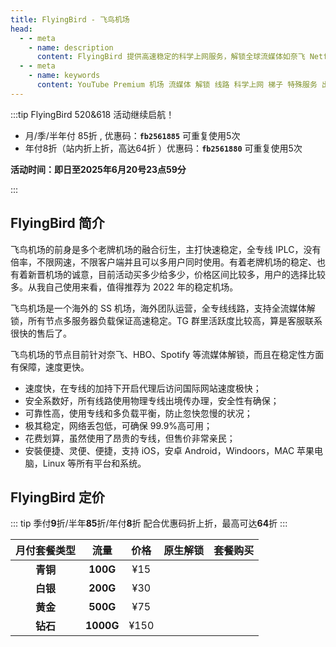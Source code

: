 ```yaml
---
title: FlyingBird - 飞鸟机场
head:
  - - meta
    - name: description
      content: FlyingBird 提供高速稳定的科学上网服务，解锁全球流媒体如奈飞 Netflix、HBO Max、YouTube、Spotify等，支持多设备同时连接，使用全专线线路，确保高安全性和可靠性。
  - - meta
    - name: keywords
      content: YouTube Premium 机场 流媒体 解锁 线路 科学上网 梯子 特殊服务 出国服务 奈飞 Netflix 迪士尼 YouTube 油管 hulu FlyingBird 青云梯 HBO Max Spotify 奈飞小铺 银河录像局 飞兔云
---
```


:::tip FlyingBird 520&618 活动继续启航！

- 月/季/半年付 85折 , 优惠码：**`fb2561885`** 可重复使用5次
- 年付8折（站内折上折，高达64折 ）优惠码：**`fb2561880`** 可重复使用5次

**活动时间：即日至2025年6月20号23点59分**

:::
<Links :items="[
{ name: 'FlyingBird 520&618 活动继续启航！', image:'https://i.theojs.cn/logo/flyingbird.webp', desc:'活动时间：即日至2025年6月20号23点59分',link: 'https://itheo.top/flyingbird',alt:'FlyingBird logo' },
]" />

## FlyingBird 简介 <Pill name="FlyingBird官网" link="https://itheo.top/flyingbird" image="https://i.theojs.cn/logo/flyingbird.webp" alt="FlyingBird logo" />

飞鸟机场的前身是多个老牌机场的融合衍生，主打快速稳定，全专线 IPLC，没有倍率，不限网速，不限客户端并且可以多用户同时使用。有着老牌机场的稳定、也有着新晋机场的诚意，目前活动买多少给多少，价格区间比较多，用户的选择比较多。从我自己使用来看，值得推荐为 2022 年的稳定机场。

飞鸟机场是一个海外的 SS 机场，海外团队运营，全专线线路，支持全流媒体解锁，所有节点多服务器负载保证高速稳定。TG 群里活跃度比较高，算是客服联系很快的售后了。

飞鸟机场的节点目前针对奈飞、HBO、Spotify 等流媒体解锁，而且在稳定性方面有保障，速度更快。

- 速度快，在专线的加持下开启代理后访问国际网站速度极快；
- 安全系数好，所有线路使用物理专线出境传办理，安全性有确保；
- 可靠性高，使用专线和多负载平衡，防止忽快忽慢的状况；
- 极其稳定，网络丢包低，可确保 99.9%高可用；
- 花费划算，虽然使用了昂贵的专线，但售价非常亲民；
- 安裝便捷、灵便、便捷，支持 iOS，安卓 Android，Windoors，MAC 苹果电脑，Linux 等所有平台和系统。

## FlyingBird 定价

::: tip
季付**9**折/半年**85**折/年付**8**折 配合优惠码折上折，最高可达**64**折
:::

| 月付套餐类型 |   流量    | 价格 |                                              原生解锁                                               |                         套餐购买                          |
| :----------: | :-------: | :--: | :-------------------------------------------------------------------------------------------------: | :-------------------------------------------------------: |
|   **青铜**   | **100G**  | ¥15  | <iconify-icon icon="fa:check-square" style="color: var(--vp-c-green-1)" alt="check"></iconify-icon> | [<Badge text="立即购买" />](https://itheo.top/flyingbird) |
|   **白银**   | **200G**  | ¥30  | <iconify-icon icon="fa:check-square" style="color: var(--vp-c-green-1)" alt="check"></iconify-icon> | [<Badge text="立即购买" />](https://itheo.top/flyingbird) |
|   **黄金**   | **500G**  | ¥75  | <iconify-icon icon="fa:check-square" style="color: var(--vp-c-green-1)" alt="check"></iconify-icon> | [<Badge text="立即购买" />](https://itheo.top/flyingbird) |
|   **钻石**   | **1000G** | ¥150 | <iconify-icon icon="fa:check-square" style="color: var(--vp-c-green-1)" alt="check"></iconify-icon> | [<Badge text="立即购买" />](https://itheo.top/flyingbird) |
